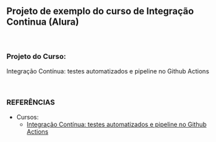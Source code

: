 ## Projeto de exemplo do curso de Integração Continua (Alura)

<br>

### Projeto do Curso:
Integração Contínua: testes automatizados e pipeline no Github Actions
  
<br>

###	**REFERÊNCIAS**
- Cursos: <br>
  - [Integração Contínua: testes automatizados e pipeline no Github Actions](https://cursos.alura.com.br/course/integracao-continua-testes-automatizados-pipeline-github-actions "Integração Contínua: testes automatizados e pipeline no Github Actions")
